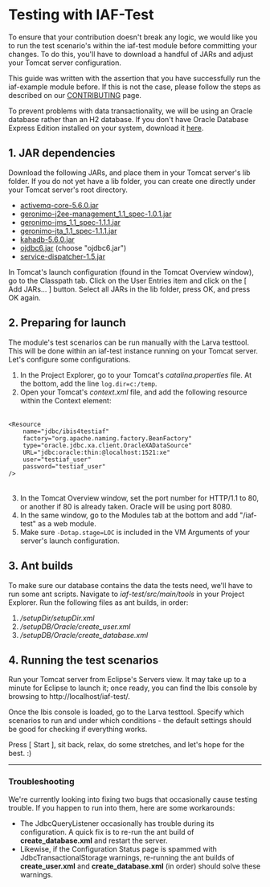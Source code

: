 # Testing with IAF-Test

To ensure that your contribution doesn't break any logic, we would like you to run the test scenario's within the iaf-test module before committing your changes. To do this, you'll have to download a handful of JARs and adjust your Tomcat server configuration.

This guide was written with the assertion that you have successfully run the iaf-example module before. If this is not the case, please follow the steps as described on our [CONTRIBUTING](https://github.com/ibissource/iaf/blob/master/CONTRIBUTING.md#developing-with-eclipse) page.

To prevent problems with data transactionality, we will be using an Oracle database rather than an H2 database. If you don't have Oracle Database Express Edition installed on your system, download it [here](https://www.oracle.com/technetwork/database/enterprise-edition/downloads/index.html).

## 1. JAR dependencies

Download the following JARs, and place them in your Tomcat server's lib folder. If you do not yet have a lib folder, you can create one directly under your Tomcat server's root directory.
* [activemq-core-5.6.0.jar](https://mvnrepository.com/artifact/org.apache.activemq/activemq-core/5.6.0)
* [geronimo-j2ee-management\_1.1_spec-1.0.1.jar](https://mvnrepository.com/artifact/org.apache.geronimo.specs/geronimo-j2ee-management_1.1_spec/1.0.1)
* [geronimo-jms\_1.1_spec-1.1.1.jar](https://mvnrepository.com/artifact/org.apache.geronimo.specs/geronimo-jms_1.1_spec/1.1.1)
* [geronimo-jta\_1.1_spec-1.1.1.jar](https://mvnrepository.com/artifact/org.apache.geronimo.specs/geronimo-jta_1.1_spec/1.1.1)
* [kahadb-5.6.0.jar](https://mvnrepository.com/artifact/org.apache.activemq/kahadb/5.6.0)
* [ojdbc6.jar](https://www.oracle.com/technetwork/apps-tech/jdbc-112010-090769.html) (choose "ojdbc6.jar")
* [service-dispatcher-1.5.jar](https://mvnrepository.com/artifact/org.ibissource/service-dispatcher)

In Tomcat's launch configuration (found in the Tomcat Overview window), go to the Classpath tab. Click on the User Entries item and click on the [ Add JARs... ] button. Select all JARs in the lib folder, press OK, and press OK again.

## 2. Preparing for launch

The module's test scenarios can be run manually with the Larva testtool. This will be done within an iaf-test instance running on your Tomcat server. Let's configure some configurations.

1. In the Project Explorer, go to your Tomcat's _catalina.properties_ file. At the bottom, add the line `log.dir=c:/temp`.
2. Open your Tomcat's _context.xml_ file, and add the following resource within the Context element:
######

    <Resource
        name="jdbc/ibis4testiaf"
        factory="org.apache.naming.factory.BeanFactory"
        type="oracle.jdbc.xa.client.OracleXADataSource"
        URL="jdbc:oracle:thin:@localhost:1521:xe"
        user="testiaf_user"
        password="testiaf_user"
    />
######
3. In the Tomcat Overview window, set the port number for HTTP/1.1 to 80, or another if 80 is already taken. Oracle will be using port 8080.
4. In the same window, go to the Modules tab at the bottom and add "/iaf-test" as a web module.
5. Make sure `-Dotap.stage=LOC` is included in the VM Arguments of your server's launch configuration.

## 3. Ant builds

To make sure our database contains the data the tests need, we'll have to run some ant scripts. Navigate to _iaf-test/src/main/tools_ in your Project Explorer. Run the following files as ant builds, in order:
1. _/setupDir/setupDir.xml_
2. _/setupDB/Oracle/create_user.xml_
3. _/setupDB/Oracle/create_database.xml_

## 4. Running the test scenarios

Run your Tomcat server from Eclipse's Servers view. It may take up to a minute for Eclipse to launch it; once ready, you can find the Ibis console by browsing to http://localhost/iaf-test/.

Once the Ibis console is loaded, go to the Larva testtool. Specify which scenarios to run and under which conditions - the default settings should be good for checking if everything works.

Press [ Start ], sit back, relax, do some stretches, and let's hope for the best. :)

---

### Troubleshooting

We're currently looking into fixing two bugs that occasionally cause testing trouble. If you happen to run into them, here are some workarounds:
* The JdbcQueryListener occasionally has trouble during its configuration. A quick fix is to re-run the ant build of **create_database.xml** and restart the server.
* Likewise, if the Configuration Status page is spammed with JdbcTransactionalStorage warnings, re-running the ant builds of **create_user.xml**  and **create_database.xml**  (in order) should solve these warnings.